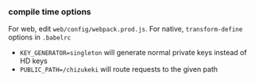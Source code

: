 ### compile time options
For web, edit `web/config/webpack.prod.js`.
For native, `transform-define` options in `.babelrc`
* `KEY_GENERATOR=singleton` will generate normal private keys instead of HD keys 
* `PUBLIC_PATH=/chizukeki` will route requests to the given path

